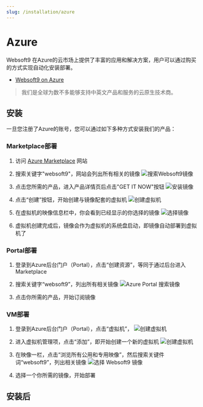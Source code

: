 ```yaml
---
slug: /installation/azure
---
```


# Azure

Websoft9 在Azure的云市场上提供了丰富的应用和解决方案，用户可以通过购买的方式实现自动化安装部署。

- [Websoft9 on Azure](https://azuremarketplace.microsoft.com/en-us/marketplace/apps?search=vmlab&page=1)

> 我们是全球为数不多能够支持中英文产品和服务的云原生技术商。

## 安装

一旦您注册了Azure的账号，您可以通过如下多种方式安装我们的产品：

### Marketplace部署

1. 访问 [Azure Marketplace](https://azuremarketplace.microsoft.com/en-us/marketplace/apps) 网站

2. 搜索关键字"websoft9"，网站会列出所有相关的镜像
   ![搜索Websoft9镜像](https://libs.websoft9.com/Websoft9/DocsPicture/en/azure/azure-mkss-websoft9.png)

3. 点击您所需的产品，进入产品详情页后点击"GET IT NOW"按钮
   ![安装镜像](https://libs.websoft9.com/Websoft9/DocsPicture/en/azure/azure-rs-websoft9.png)

4. 点击“创建”按钮，开始创建与镜像配套的虚拟机
   ![创建虚拟机](https://libs.websoft9.com/Websoft9/DocsPicture/zh/azure/azure-imagecreate-websoft9.png)

5. 在虚拟机的映像信息栏中，你会看到已经显示的你选择的镜像
   ![选择镜像](https://libs.websoft9.com/Websoft9/DocsPicture/zh/azure/azure-imagevm-websoft9.png)

6. 虚拟机创建完成后，镜像会作为虚拟机的系统盘启动，即镜像自动部署到虚拟机了



### Portal部署

1. 登录到Azure后台门户（Portal），点击“创建资源”，等同于通过后台进入Marketplace

2. 搜索关键字“websoft9”，列出所有相关镜像
   ![Azure Portal 搜索镜像](https://libs.websoft9.com/Websoft9/DocsPicture/zh/azure/azure-portalmk-websoft9.png)

3. 点击你所需的产品，开始订阅镜像



### VM部署

1. 登录到Azure后台门户（Portal），点击“虚拟机”，
   ![创建虚拟机](https://libs.websoft9.com/Websoft9/DocsPicture/zh/azure/azure-vm-websoft9.png)

2. 进入虚拟机管理项，点击“添加”，即开始创建一个新的虚拟机
   ![创建虚拟机](https://libs.websoft9.com/Websoft9/DocsPicture/zh/azure/azure-addvm-websoft9.png)

3. 在映像一栏，点击“浏览所有公用和专用映像”，然后搜索关键件词“websoft9”，列出相关镜像
   ![选择 Websoft9 镜像](https://libs.websoft9.com/Websoft9/DocsPicture/zh/azure/azure-vmimage-websoft9.png)

4. 选择一个你所需的镜像，开始部署


## 安装后